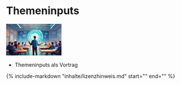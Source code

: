 # Themeninputs

![Kapitelbild](bilder/10_kapitelbild.jpg)

- Themeninputs als Vortrag

{%
   include-markdown "inhalte/lizenzhinweis.md"
   start="<!--include-start-->"
   end="<!--include-end-->"
%}